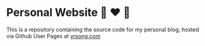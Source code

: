 # Personal Website :rabbit: :heart: :pig:
This is a repository containing the source code for my personal blog, hosted via Github User Pages at [yrsong.com](http://yrsong.com)

